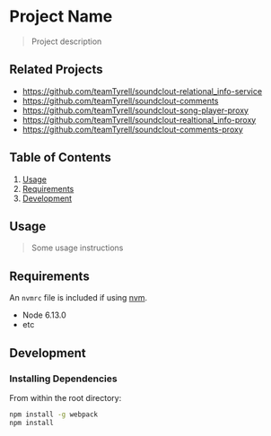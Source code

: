 # Project Name

> Project description

## Related Projects

  - https://github.com/teamTyrell/soundclout-relational_info-service
  - https://github.com/teamTyrell/soundclout-comments
  - https://github.com/teamTyrell/soundclout-song-player-proxy
  - https://github.com/teamTyrell/soundclout-realtional_info-proxy
  - https://github.com/teamTyrell/soundclout-comments-proxy

## Table of Contents

1. [Usage](#Usage)
1. [Requirements](#requirements)
1. [Development](#development)

## Usage

> Some usage instructions

## Requirements

An `nvmrc` file is included if using [nvm](https://github.com/creationix/nvm).

- Node 6.13.0
- etc

## Development

### Installing Dependencies

From within the root directory:

```sh
npm install -g webpack
npm install
```

